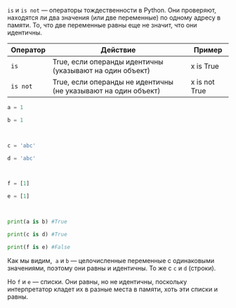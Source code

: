 `is` и `is not` — операторы тождественности в Python. Они проверяют, находятся ли два значения (или две переменные) по одному адресу в памяти. То, что две переменные равны еще не значит, что они идентичны.

|   Оператор   |   Действие   |   Пример   |
| --- | --- | --- |
|   `is`  |   True, если операнды идентичны (указывают на один объект)  |   x is True  |
|   `is not`  |   True, если операнды не идентичны (не указывают на один объект)  |   x is not True  |

``` python
a = 1

b = 1

  

c = 'abc'

d = 'abc'

  

f = [1]

e = [1]

  

print(a is b) #True

print(c is d) #True

print(f is e) #False
```
Как мы видим,  `a` и `b` — целочисленные переменные с одинаковыми значениями, поэтому они равны и идентичны. То же с `c` и `d` (строки).

Но `f` и `e` — списки. Они равны, но не идентичны, поскольку интерпретатор кладет их в разные места в памяти, хоть эти списки и равны.